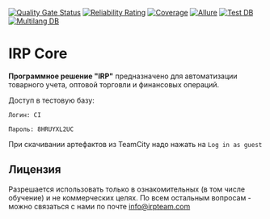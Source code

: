 [![Quality Gate Status](https://dev.irpteam.com/sq/api/project_badges/measure?project=IRP&metric=alert_status)](https://dev.irpteam.com/sq/dashboard?id=IRP)
[![Reliability Rating](https://dev.irpteam.com/sq/api/project_badges/measure?project=IRP&metric=reliability_rating)](https://dev.irpteam.com/sq/dashboard?id=IRP)
[![Coverage](https://dev.irpteam.com/sq/api/project_badges/measure?project=IRP&metric=coverage)](https://dev.irpteam.com/sq/dashboard?id=IRP)
[![Allure](https://img.shields.io/badge/allure-open-yellowgreen)](https://dev.irpteam.com/tc/repository/download/IRP_RunVA/.lastSuccessful/allure-report.zip!/index.html?branch=develop)
[![Test DB](https://img.shields.io/badge/download-Test%20DB-informational)](https://dev.irpteam.com/tc/repository/download/IRP_RunVA/.lastSuccessful/DataBase/TestDataBase.zip?branch=develop)
[![Multilang DB](https://img.shields.io/badge/download-Multilang%20DB-informational)](https://github.com/IRPTeam/IRP/releases/download/v2021.12/IRP_multilang.zip)

# IRP Core 

**Программное решение "IRP"** предназначено для автоматизации товарного учета, оптовой торговли и финансовых операций.

Доступ в тестовую базу:

```
Логин: CI

Пароль: 8HRUYXL2UC
```

При скачивании артефактов из TeamCity надо нажать на `Log in as guest`

## Лицензия
Разрешается использовать только в ознакомительных (в том числе обучение) и не коммерческих целях.
По всем остальным вопросам - можно связаться с нами по почте info@irpteam.com
